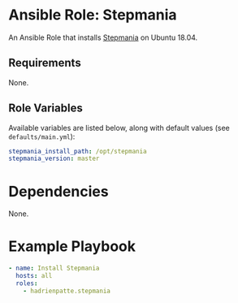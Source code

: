 # Ansible Role: Stepmania

An Ansible Role that installs [Stepmania](https://github.com/stepmania/stepmania) on Ubuntu 18.04.

## Requirements

None.

## Role Variables

Available variables are listed below, along with default values (see `defaults/main.yml`):

```yaml
stepmania_install_path: /opt/stepmania
stepmania_version: master
```

# Dependencies

None.

# Example Playbook

```yaml
- name: Install Stepmania
  hosts: all
  roles:
    - hadrienpatte.stepmania
```
